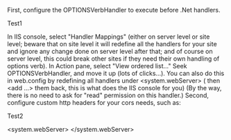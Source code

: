 First, configure the OPTIONSVerbHandler to execute before .Net handlers.

Test1

In IIS console, select "Handler Mappings" (either on server level or site level; beware that on site level it will redefine all the handlers for your site and ignore any change done on server level after that; and of course on server level, this could break other sites if they need their own handling of options verb).
In Action pane, select "View ordered list..." Seek OPTIONSVerbHandler, and move it up (lots of clicks...).
You can also do this in web.config by redefining all handlers under <system.webServer><handlers> (<clear> then <add ...> them back, this is what does the IIS console for you) (By the way, there is no need to ask for "read" permission on this handler.)
Second, configure custom http headers for your cors needs, such as:

Test2

<system.webServer>
  <httpProtocol>
    <customHeaders>
      <add name="Access-Control-Allow-Origin" value="*"/>
      <add name="Access-Control-Allow-Headers" value="Content-Type,SOAPAction"/>
      <add name="Access-Control-Allow-Methods" value="POST,GET,OPTIONS"/>
    </customHeaders>
  </httpProtocol>
</system.webServer>

